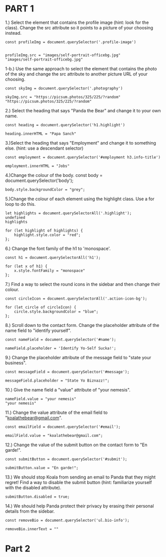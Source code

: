 <h1>PART 1</h1>
<p>
1.) Select the element that contains the profile image (hint: look for the class). Change the src attribute so it points to a picture of your choosing instead.
</p>

```
const profileImg = document.querySelector('.profile-image')


profileImg.src = "images/self-portrait-officebg.jpg"
"images/self-portrait-officebg.jpg"
```

1-b.) Use the same approach to select the element that contains the photo of the sky and change the src attribute to another picture URL of your choosing.
```
const skyImg = document.querySelector('.photography')

skyImg.src = "https://picsum.photos/325/225/?random"
"https://picsum.photos/325/225/?random"
```


2.) Select the heading that says "Panda the Bear" and change it to your own name.


```
const heading = document.querySelector('h1.highlight')

heading.innerHTML = "Papa Sanch"
```


3.)Select the heading that says "Employment" and change it to something else. (hint: use a descendant selector)

```
const employment = document.querySelector('#employment h3.info-title')

employment.innerHTML = "Jobs"
```

4.)Change the colour of the body.
const body = document.querySelector('body');
```
body.style.backgroundColor = "grey";
```



5.)Change the colour of each element using the highlight class. Use a for loop to do this.

```
let highlights = document.querySelectorAll('.highlight');
undefined
highlights

for (let highlight of highlights) {
    highlight.style.color = "red";
};
```


6.) Change the font family of the h1 to 'monospace'.
```
const h1 = document.querySelectorAll('h1');

for (let x of h1) {  
    x.style.fontFamily = "monospace"
};
```

7.) Find a way to select the round icons in the sidebar and then change their colour.
```
const circleIcon = document.querySelectorAll('.action-icon-bg');

for (let circle of circleIcon) {
    circle.style.backgroundColor = "blue";
};
```



8.) Scroll down to the contact form. Change the placeholder attribute of the name field to "identify yourself".
```
const nameField = document.querySelector('#name');

nameField.placeholder = 'Identify Yo-Self Sucka!';
```


9.) Change the placeholder attribute of the message field to "state your business".
```
const messageField = document.querySelector('#message');

messageField.placeholder = "State Yo Biznazz!";
```


10.) Give the name field a "value" attribute of "your nemesis".
```
nameField.value = "your nemesis"
"your nemesis"
```

11.) Change the value attribute of the email field to "koalathebear@gmail.com".
```
const emailField = document.querySelector('#email');

emailField.value = "koalathebear@gmail.com";
```
12.) Change the value of the submit button on the contact form to "En garde!".
```
const submitButton = document.querySelector('#submit');

submitButton.value = "En garde!";
```

13.) We should stop Koala from sending an email to Panda that they might regret! Find a way to disable the submit button (hint: familiarize yourself with the disabled attribute).
```
submitButton.disabled = true;
```

14.) We should help Panda protect their privacy by erasing their personal details from the sidebar.
```
const removeBio = document.querySelector('ul.bio-info');

removeBio.innerText = ""
```

<h1>Part 2</h1>
